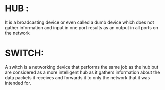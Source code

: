 
# **HUB** :
It is a broadcasting device or even called a dumb device which does not gather information and input in one port results as an output in all ports on the network

# **SWITCH**:
A switch is a networking device that performs the same job as the hub but are considered as a more intelligent hub as it gathers information about the data packets it receives and forwards it to only the network that it was intended for.
